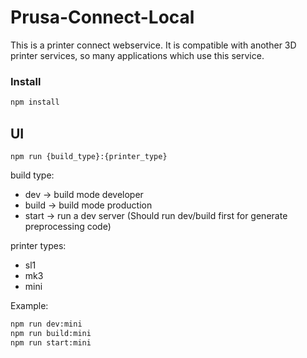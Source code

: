 # Prusa-Connect-Local

This is a printer connect webservice. It is compatible with another 3D printer services, so many applications which use this service.

### Install

```bash
npm install
```

## UI

`npm run {build_type}:{printer_type}`

build type:

- dev -> build mode developer
- build -> build mode production
- start -> run a dev server (Should run dev/build first for generate preprocessing code)

printer types:

- sl1
- mk3
- mini

Example:

```bash
npm run dev:mini
npm run build:mini
npm run start:mini
```
